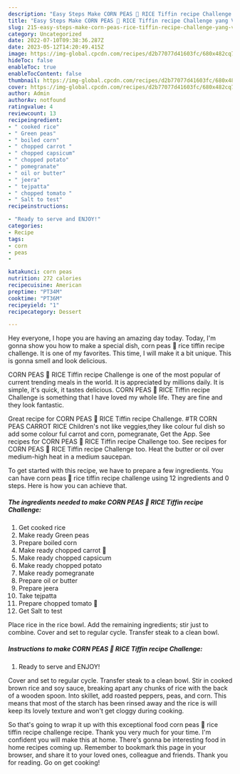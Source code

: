 ```yaml
---
description: "Easy Steps Make CORN PEAS 🥕 RICE Tiffin recipe Challenge yang Very Delicious"
title: "Easy Steps Make CORN PEAS 🥕 RICE Tiffin recipe Challenge yang Very Delicious"
slug: 215-easy-steps-make-corn-peas-rice-tiffin-recipe-challenge-yang-very-delicious
category: Uncategorized
date: 2022-07-10T09:38:36.287Z
date: 2023-05-12T14:20:49.415Z
image: https://img-global.cpcdn.com/recipes/d2b77077d41603fc/680x482cq70/corn-peas-rice-tiffin-recipe-challenge-recipe-main-photo.jpg
hideToc: false
enableToc: true
enableTocContent: false
thumbnail: https://img-global.cpcdn.com/recipes/d2b77077d41603fc/680x482cq70/corn-peas-rice-tiffin-recipe-challenge-recipe-main-photo.jpg
cover: https://img-global.cpcdn.com/recipes/d2b77077d41603fc/680x482cq70/corn-peas-rice-tiffin-recipe-challenge-recipe-main-photo.jpg
author: Admin
authorAv: notfound
ratingvalue: 4
reviewcount: 13
recipeingredient:
- " cooked rice"
- " Green peas"
- " boiled corn"
- " chopped carrot "
- " chopped capsicum"
- " chopped potato"
- " pomegranate"
- " oil or butter"
- " jeera"
- " tejpatta"
- " chopped tomato "
- " Salt to test"
recipeinstructions:

- "Ready to serve and ENJOY!"
categories:
- Recipe
tags:
- corn
- peas
- 

katakunci: corn peas  
nutrition: 272 calories
recipecuisine: American
preptime: "PT34M"
cooktime: "PT36M"
recipeyield: "1"
recipecategory: Dessert

---
```



Hey everyone, I hope you are having an amazing day today. Today, I'm gonna show you how to make a special dish, corn peas 🥕 rice tiffin recipe challenge. It is one of my favorites. This time, I will make it a bit unique. This is gonna smell and look delicious.

CORN PEAS 🥕 RICE Tiffin recipe Challenge is one of the most popular of current trending meals in the world. It is appreciated by millions daily. It is simple, it's quick, it tastes delicious. CORN PEAS 🥕 RICE Tiffin recipe Challenge is something that I have loved my whole life. They are fine and they look fantastic.

Great recipe for CORN PEAS 🥕 RICE Tiffin recipe Challenge. #TR CORN PEAS CARROT RICE Children&#39;s not like veggies,they like colour ful dish so add some colour ful carrot and corn, pomegranate, Get the App. See recipes for CORN PEAS 🥕 RICE Tiffin recipe Challenge too. See recipes for CORN PEAS 🥕 RICE Tiffin recipe Challenge too. Heat the butter or oil over medium-high heat in a medium saucepan.


To get started with this recipe, we have to prepare a few ingredients. You can have corn peas 🥕 rice tiffin recipe challenge using 12 ingredients and 0 steps. Here is how you can achieve that.

<!--inarticleads1-->

##### The ingredients needed to make CORN PEAS 🥕 RICE Tiffin recipe Challenge:

1. Get  cooked rice
1. Make ready  Green peas
1. Prepare  boiled corn
1. Make ready  chopped carrot 🥕
1. Make ready  chopped capsicum
1. Make ready  chopped potato
1. Make ready  pomegranate
1. Prepare  oil or butter
1. Prepare  jeera
1. Take  tejpatta
1. Prepare  chopped tomato 🍅
1. Get  Salt to test


Place rice in the rice bowl. Add the remaining ingredients; stir just to combine. Cover and set to regular cycle. Transfer steak to a clean bowl. 

<!--inarticleads2-->

##### Instructions to make CORN PEAS 🥕 RICE Tiffin recipe Challenge:


1. Ready to serve and ENJOY!

Cover and set to regular cycle. Transfer steak to a clean bowl. Stir in cooked brown rice and soy sauce, breaking apart any chunks of rice with the back of a wooden spoon. Into skillet, add roasted peppers, peas, and corn. This means that most of the starch has been rinsed away and the rice is will keep its lovely texture and won&#39;t get cloggy during cooking. 

So that's going to wrap it up with this exceptional food corn peas 🥕 rice tiffin recipe challenge recipe. Thank you very much for your time. I'm confident you will make this at home. There's gonna be interesting food in home recipes coming up. Remember to bookmark this page in your browser, and share it to your loved ones, colleague and friends. Thank you for reading. Go on get cooking!
